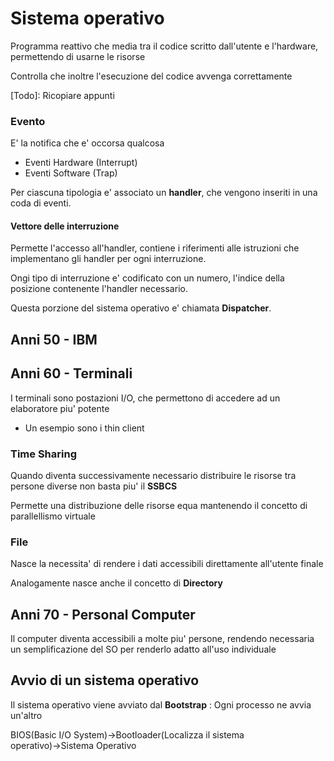 # Sistema operativo
Programma reattivo che media tra il codice scritto dall'utente e l'hardware, permettendo di usarne le risorse

Controlla che inoltre l'esecuzione del codice avvenga correttamente

[Todo]: Ricopiare appunti
### Evento
E' la notifica che e' occorsa qualcosa
- Eventi Hardware (Interrupt)
- Eventi Software (Trap)

Per ciascuna tipologia e' associato un **handler**, che vengono inseriti in una coda di eventi.

#### Vettore delle interruzione
Permette l'accesso all'handler, contiene i riferimenti alle istruzioni che implementano gli handler per ogni interruzione.

Ongi tipo di interruzione e' codificato con un numero, l'indice della posizione contenente l'handler necessario.

Questa porzione del sistema operativo e' chiamata **Dispatcher**.

 ## Anni 50 - IBM
 
## Anni 60 - Terminali
I terminali sono postazioni I/O, che permettono di accedere ad un elaboratore piu' potente
- Un esempio sono i thin client
### Time Sharing
Quando diventa successivamente necessario distribuire le risorse tra persone diverse non basta piu' il **SSBCS**

Permette una distribuzione delle risorse equa mantenendo il concetto di parallellismo virtuale

### File
Nasce la necessita' di rendere i dati accessibili direttamente all'utente finale

Analogamente nasce anche il concetto di **Directory**

## Anni 70 - Personal Computer
Il computer diventa accessibili a molte piu' persone, rendendo necessaria un semplificazione del SO per renderlo adatto all'uso individuale

## Avvio di un sistema operativo
Il sistema operativo viene avviato dal **Bootstrap** : Ogni processo ne avvia un'altro 

BIOS(Basic I/O System)$\to$Bootloader(Localizza il sistema operativo)$\to$Sistema Operativo

